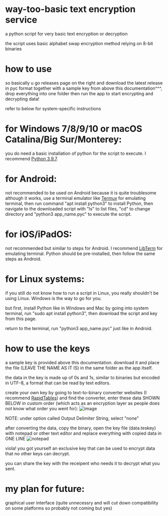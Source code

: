 # way-too-basic text encryption service
a python script for very basic text encryption or decryption

the script uses basic alphabet swap encryption method relying on 8-bit binaries

# how to use
so basically u go releases page on the right and download the latest release in pyc format together with a sample key from above this documentation^^^, drop everything into one folder then run the app to start encrypting and decrypting data!

refer to below for system-specific instructions

# for Windows 7/8/9/10 or macOS Catalina/Big Sur/Monterey:
you do need a basic installation of python for the script to execute. I recommend [Python 3.9.7][2].

# for Android:
not recommended to be used on Android because it is quite troublesome although it works, use a terminal emulator like [Termux][3] for emulating terminal, then run command "apt install python3" to install Python, then navigate to the downloaded script with "ls" to list files, "cd" to change directory and "python3 app_name.pyc" to execute the script.

# for iOS/iPadOS:
not recommended but similar to steps for Android. I recommend [LibTerm][4] for emulating terminal. Python should be pre-installed, then follow the same steps as Android.

# for Linux systems:
if you still do not know how to run a script in Linux, you really shouldn't be using Linux. Windows is the way to go for you.

but first, install Python like in Windows and Mac by going into system terminal, run "sudo apt install python3", then download the script and key from this page.

return to the terminal, run "python3 app_name.pyc" just like in Android.

# how to use the keys
a sample key is provided above this documentation. download it and place the file (LEAVE THE NAME AS IT IS) in the same folder as the app itself.

the data in the key is made up of 0s and 1s, similar to binaries but encoded in UTF-8, a format that can be read by text editors.

create your own key by going to text-to-binary converter websites (I recommend [RapidTables][1]) and find the converter, enter these data SHOWN BELOW in custom order (which acts as an encryption layer as people does not know what order you went for):
![image](https://dm2302files.storage.live.com/y4mMv1xbo9oqhiPg_jMrLc4eT3EYMFOiuu0mjx4QIhSI7AxZiNOsAqN5vNMhQdoTGiqLaFf7eY40-eCKWm38ia0uK8XrF7aonFD84XiI1nlflpDET7oX47qH99vw_NMHImwxSRWv9kPnF3vQr3L0W3Tjcu_PhRL5bTINbOn3Jx3qywBPwQ73JKBQl9cNWBVpMXQ?width=766&height=900&cropmode=none)

NOTE: under option called Output Delimiter String, select "none"

after converting the data, copy the binary, open the key file (data.teskey) with notepad or other text editor and replace everything with copied data in ONE LINE
![notepad](https://dm2302files.storage.live.com/y4msCehB0g6o15wGlI7YSvGY4lwqpMgR21vXDL6Mp4CPFcmOHFle2UMI9JA3JpupvO9wOzogcYDUTYcXOCh_IMiNrfn9_qpO1tgjUXKapBS9E7pmI36sGXfV2MPyyONh6UTVnk045FsUBa0TaH2cm2k0sn92bHK8UjePXxjtx5hlo-zGSHJFVua7FHl5YFLJRdR?width=1707&height=887&cropmode=none)

viola! you got yourself an exclusive key that can be used to encrypt data that no other keys can decrypt.

you can share the key with the receipent who needs it to decrypt what you sent.

# my plan for future:
graphical user interface (quite unnecessry and will cut down compatibility on some platforms so probably not coming but yes)

[1]: https://www.rapidtables.com/convert/number/ascii-to-binary.html
[2]: https://www.python.org/downloads/release/python-397/
[3]: https://play.google.com/store/apps/details?id=com.termux
[4]: https://apps.apple.com/us/app/libterm/id1380911705
